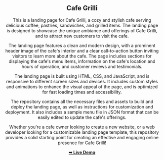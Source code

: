 <div align="center">
  <h2 align="center">Cafe Grilli</h2>

This is a landing page for Cafe Grilli, a cozy and stylish cafe serving delicious coffee, pastries, sandwiches, and grilled items. The landing page is designed to showcase the unique ambiance and offerings of Cafe Grilli, and to attract new customers to visit the cafe.

The landing page features a clean and modern design, with a prominent header image of the cafe's interior and a clear call-to-action button inviting visitors to learn more about the cafe. The page includes sections for displaying the cafe's menu items, information on the cafe's location and hours of operation, and customer reviews and testimonials.

The landing page is built using HTML, CSS, and JavaScript, and is responsive to different screen sizes and devices. It includes custom styles and animations to enhance the visual appeal of the page, and is optimized for fast loading times and accessibility.

The repository contains all the necessary files and assets to build and deploy the landing page, as well as instructions for customization and deployment. It also includes a sample menu file in JSON format that can be easily edited to update the cafe's offerings.

Whether you're a cafe owner looking to create a new website, or a web developer looking for a customizable landing page template, this repository provides a solid starting point for creating an effective and engaging online presence for Cafe Grilli!

  <a href="https://codewithsadee.github.io/grilli/"><strong>➥ Live Demo</strong></a>

</div>